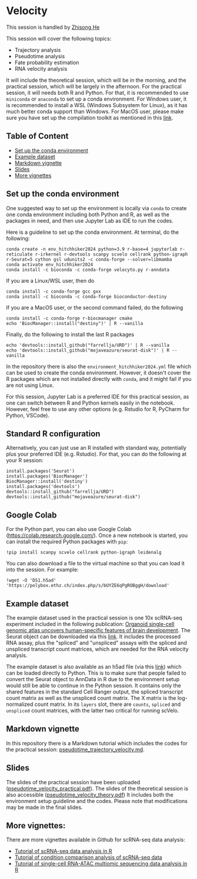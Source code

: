 # Velocity

This session is handled by [Zhisong He](https://zhisonghe.wixsite.com/home/)

This session will cover the following topics:
* Trajectory analysis
* Pseudotime analysis
* Fate probability estimation
* RNA velocity analysis

It will include the theoretical session, which will be in the morning, and the practical session, which will be largely in the afternoon. For the practical session, it will needs both R and Python. For that, it is recommended to use `miniconda` or `anaconda` to set up a conda environment. For Windows user, it is recommended to install a WSL (Windows Subsystem for Linux), as it has much better conda support than Windows. For MacOS user, please make sure you have set up the compilation toolkit as mentioned in this [link](https://mac.r-project.org/tools/).</br>

## Table of Content
* [Set up the conda environment](#set-up-the-conda-environment)
* [Example dataset](#example-dataset)
* [Markdown vignette](#markdown-vignette)
* [Slides](#slides)
* [More vignettes](#more-vignettes)

## Set up the conda environment
One suggested way to set up the environment is locally via `conda` to create one conda environment including both Python and R, as well as the packages in need, and then use Jupyter Lab as IDE to run the codes.

Here is a guideline to set up the conda environment. At terminal, do the following:
```
conda create -n env_hitchhiker2024 python=3.9 r-base=4 jupyterlab r-reticulate r-irkernel r-devtools scanpy scvelo cellrank python-igraph r-Seurat=5 cython gsl udunits2 -c conda-forge --solver=libmamba
conda activate env_hitchhiker2024
conda install -c bioconda -c conda-forge velocyto.py r-anndata
```

If you are a Linux/WSL user, then do
```
conda install -c conda-forge gcc gxx
conda install -c bioconda -c conda-forge bioconductor-destiny
```
If you are a MacOS user, or the second command failed, do the following
```
conda install -c conda-forge r-biocmanager cmake
echo 'BiocManager::install("destiny")' | R --vanilla
```

Finally, do the following to install the last R packages
```
echo 'devtools::install_github("farrellja/URD")' | R --vanilla
echo 'devtools::install_github("mojaveazure/seurat-disk")' | R --vanilla
```

In the repository there is also the `environment_hitchhiker2024.yml` file which can be used to create the conda environment. However, it doesn't cover the R packages which are not installed directly with `conda`, and it might fail if you are not using Linux.

For this session, Jupyter Lab is a preferred IDE for this practical session, as one can switch between R and Python kernels easily in the notebook. However, feel free to use any other options (e.g. Rstudio for R, PyCharm for Python, VSCode).

## Standard R configuration
Alternatively, you can just use an R installed with standard way, potentially plus your preferred IDE (e.g. Rstudio). For that, you can do the following at your R session:
```
install.packages('Seurat')
install.packages('BiocManager')
BiocManager::install('destiny')
install.packages('devtools')
devtools::install_github("farrellja/URD")
devtools::install_github("mojaveazure/seurat-disk")
```

## Google Colab
For the Python part, you can also use Google Colab (https://colab.research.google.com/). Once a new notebook is started, you can install the required Python packages with `pip`:
```
!pip install scanpy scvelo cellrank python-igraph leidenalg
```
You can also download a file to the virtual machine so that you can load it into the session. For example:
```
!wget -O 'DS1.h5ad' 'https://polybox.ethz.ch/index.php/s/bUYZE6qPgROBggH/download'
```

## Example dataset
The example dataset used in the practical session is one 10x scRNA-seq experiment included in the following publication: [Organoid single-cell genomic atlas uncovers human-specific features of brain development](https://www.nature.com/articles/s41586-019-1654-9). The Seurat object can be downloaded via this [link](https://polybox.ethz.ch/index.php/s/bjNnfD9I3rwpjIt). It includes the processed RNA assay, plus the "spliced" and "unspliced" assays with the spliced and unspliced transcript count matrices, which are needed for the RNA velocity analysis.

The example dataset is also available as an h5ad file (via this [link](https://polybox.ethz.ch/index.php/s/bUYZE6qPgROBggH)) which can be loaded directly to Python. This is to make sure that people failed to convert the Seurat object to AnnData in R due to the environment setup would still be able to continue in the Python session. It contains only the shared features in the standard Cell Ranger output, the spliced transcript count matrix as well as the unspliced count matrix. The X matrix is the log-normalized count matrix. In its `layers` slot, there are `counts`, `spliced` and `unspliced` count matrices, with the latter two critical for running scVelo.

## Markdown vignette
In this repository there is a Markdown tutorial which includes the codes for the practical session: [pseudotime_trajectory_velocity.md](https://github.com/iMM-Workshops/2024_Hitchhiker_Guide_scRNA-seq/blob/main/Day_4_Velocity/pseudotime_trajectory_velocity.md).

## Slides
The slides of the practical session have been uploaded ([pseudotime_velocity_practical.pdf](https://github.com/iMM-Workshops/2024_Hitchhiker_Guide_scRNA-seq/blob/main/Day_4_Velocity/slides/pseudotime_velocity_practical.pdf)). The slides of the theoretical session is also accessible ([pseudotime_velocity_theory.pdf](https://github.com/iMM-Workshops/2024_Hitchhiker_Guide_scRNA-seq/blob/main/Day_4_Velocity/slides/pseudotime_velocity_theory.pdf)) It includes both the environment setup guideline and the codes. Please note that modifications may be made in the final slides.

## More vignettes:
There are more vignettes available in Github for scRNA-seq data analysis:
* [Tutorial of scRNA-seq data analysis in R](https://github.com/quadbio/scRNAseq_analysis_vignette/blob/master/Tutorial.md)
* [Tutorial of condition comparison analysis of scRNA-seq data](https://github.com/quadbio/scRNAseq_comparison_vignette/blob/master/Tutorial.md)
* [Tutorial of single-cell RNA-ATAC multiomic sequencing data analysis in R](https://github.com/quadbio/scMultiome_analysis_vignette/blob/main/Tutorial.md)
